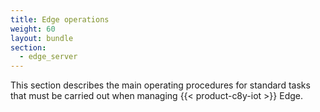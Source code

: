 ```yaml
---
title: Edge operations
weight: 60
layout: bundle
section:
  - edge_server
---
```


This section describes the main operating procedures for standard tasks that must be carried out when managing {{< product-c8y-iot >}} Edge.
